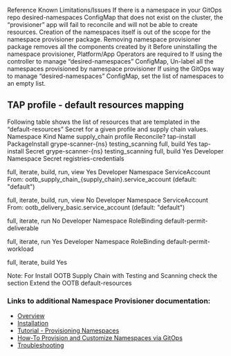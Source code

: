Reference
Known Limitations/Issues
If there is a namespace in your GitOps repo desired-namespaces ConfigMap that does not exist on the cluster, the “provisioner” app will fail to reconcile and will not be able to create resources. Creation of the namespaces itself is out of the scope for the namespace provisioner package.
Removing namespace provisioner package removes all the components created by it
Before uninstalling the namespace provisioner, Platform/App Operators are required to
If using the controller to manage “desired-namespaces” ConfigMap, Un-label all the namespaces provisioned by namespace provisioner
If using the GitOps way to manage “desired-namespaces” ConfigMap, set the list of namespaces to an empty list.


## <a id="default-resources-mapping"></a>TAP profile - default resources mapping
Following table shows the list of resources that are templated in the “default-resources” Secret for a given profile and supply chain values.
Namespace
Kind
Name
supply_chain
profile
Reconcile?
tap-install
PackageInstall
grype-scanner-{ns}
testing_scanning
full, build
Yes
tap-install
Secret
grype-scanner-{ns}
testing_scanning
full, build
Yes
Developer Namespace
Secret
registries-credentials


full, iterate, build, run, view
Yes
Developer Namespace
ServiceAccount
From: ootb_supply_chain_{supply_chain}.service_account (default: "default")


full, iterate, build, run, view
No
Developer Namespace
ServiceAccount
From: ootb_delivery_basic.service_account (default: "default")


full, iterate, run
No
Developer Namespace
RoleBinding
default-permit-deliverable


full, iterate, run
Yes
Developer Namespace
RoleBinding
default-permit-workload


full, iterate, build
Yes


Note: For Install OOTB Supply Chain with Testing and Scanning check the section Extend the OOTB default-resources


### Links to additional Namespace Provisioner documentation:
* [Overview](about.hbs.md)
* [Installation](installation.hbs.md)
* [Tutorial - Provisioning Namespaces](tutorials.hbs.md) 
* [How-To Provision and Customize Namespaces via GitOps](how-tos.hbs.md)
* [Troubleshooting](troubleshooting.hbs.md)
